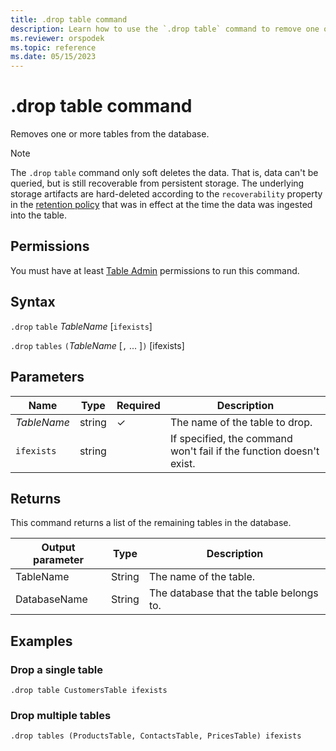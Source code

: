 ```yaml
---
title: .drop table command
description: Learn how to use the `.drop table` command to remove one or more tables from a database.
ms.reviewer: orspodek
ms.topic: reference
ms.date: 05/15/2023
---
```

# .drop table command

Removes one or more tables from the database.

> [!NOTE]
> The `.drop` `table` command only soft deletes the data. That is, data can't be queried, but is still recoverable from persistent storage. The underlying storage artifacts are hard-deleted according to the `recoverability` property in the [retention policy](../management/retentionpolicy.md) that was in effect at the time the data was ingested into the table.

## Permissions

You must have at least [Table Admin](access-control/role-based-access-control.md) permissions to run this command.

## Syntax

`.drop` `table` *TableName* [`ifexists`]

`.drop` `tables` `(`*TableName* [`,` ... ]`)` [ifexists]

## Parameters

| Name | Type | Required | Description |
|--|--|--|--|
| *TableName* | string | &check; | The name of the table to drop. |
|`ifexists`| string || If specified, the command won't fail if the function doesn't exist.|

## Returns

This command returns a list of the remaining tables in the database.

| Output parameter | Type   | Description                             |
|------------------|--------|-----------------------------------------|
| TableName        | String | The name of the table.                  |
| DatabaseName     | String | The database that the table belongs to. |

## Examples

### Drop a single table

```kusto
.drop table CustomersTable ifexists
```

### Drop multiple tables

```kusto
.drop tables (ProductsTable, ContactsTable, PricesTable) ifexists
```
